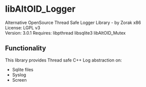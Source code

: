 # libAltOID_Logger

Alternative OpenSource Thread Safe Logger Library - by Zorak x86  
License: LGPL v3  
Version: 3.0.1
Requires: libpthread libsqlite3 libAltOID_Mutex  

## Functionality

This library provides Thread safe C++ Log abstraction on:

- Sqlite files
- Syslog
- Screen
